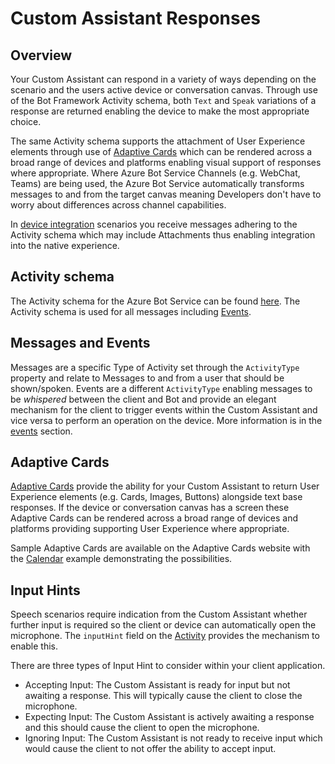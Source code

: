 # Custom Assistant Responses

## Overview

Your Custom Assistant can respond in a variety of ways depending on the scenario and the users active device or conversation canvas. Through use of the Bot Framework Activity schema, both `Text` and `Speak` variations of a response are returned enabling the device to make the most appropriate choice.

The same Activity schema supports the attachment of User Experience elements through use of [Adaptive Cards](https://www.adaptivecards.io) which can be rendered across a broad range of devices and platforms enabling visual support of responses where appropriate. Where Azure Bot Service Channels (e.g. WebChat, Teams) are being used, the Azure Bot Service automatically transforms messages to and from the target canvas meaning Developers don't have to worry about differences across channel capabilities.

In [device integration](./customassistant-deviceintegration.md) scenarios you receive messages adhering to the Activity schema which may include Attachments thus enabling integration into the native experience.  

## Activity schema

The Activity schema for the Azure Bot Service can be found [here](https://github.com/Microsoft/BotBuilder/blob/hub/specs/botframework-activity/botframework-activity.md). The Activity schema is used for all messages including [Events](./customassistant-events.md).

## Messages and Events

Messages are a specific Type of Activity set through the `ActivityType` property and relate to Messages to and from a user that should be shown/spoken. Events are a different `ActivityType` enabling messages to be *whispered* between the client and Bot and provide an elegant mechanism for the client to trigger events within the Custom Assistant and vice versa to perform an operation on the device. More information is in the [events](./customassistant-events.md) section.

## Adaptive Cards

[Adaptive Cards](https://adaptivecards.io) provide the ability for your Custom Assistant to return User Experience elements (e.g. Cards, Images, Buttons) alongside text base responses. If the device or conversation canvas has a screen these Adaptive Cards can be rendered across a broad range of devices and platforms providing supporting User Experience where appropriate.

Sample Adaptive Cards are available on the Adaptive Cards website with the [Calendar](https://adaptivecards.io/samples/WeatherLarge.html) example demonstrating the possibilities.

## Input Hints

Speech scenarios require indication from the Custom Assistant whether further input is required so the client or device can automatically open the microphone. The `inputHint` field on the [Activity](https://github.com/Microsoft/BotBuilder/blob/hub/specs/botframework-activity/botframework-activity.md) provides the mechanism to enable this.

There are three types of Input Hint to consider within your client application.
- Accepting Input: The Custom Assistant is ready for input but not awaiting a response. This will typically cause the client to close the microphone.
- Expecting Input: The Custom Assistant is actively awaiting a response and this should cause the client to open the microphone.
- Ignoring Input: The Custom Assistant is not ready to receive input which would cause the client to not offer the ability to accept input.
